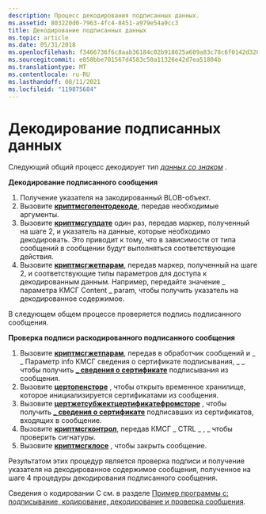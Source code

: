 ```yaml
---
description: Процесс декодирования подписанных данных.
ms.assetid: 803220d0-7963-4fc4-8451-a979e54a9cc3
title: Декодирование подписанных данных
ms.topic: article
ms.date: 05/31/2018
ms.openlocfilehash: f3466736f6c8aab36184c02b918625a609a83c78c6f0142d3201d4c264d67441
ms.sourcegitcommit: e858bbe701567d4583c50a11326e42d7ea51804b
ms.translationtype: MT
ms.contentlocale: ru-RU
ms.lasthandoff: 08/11/2021
ms.locfileid: "119875684"
---
```

# <a name="decoding-signed-data"></a>Декодирование подписанных данных

Следующий общий процесс декодирует тип [*данных со знаком*](../secgloss/s-gly.md) .

**Декодирование подписанного сообщения**

1.  Получение указателя на закодированный BLOB-объект.
2.  Вызовите [**криптмсгопентодекоде**](/windows/desktop/api/Wincrypt/nf-wincrypt-cryptmsgopentodecode), передав необходимые аргументы.
3.  Вызовите [**криптмсгупдате**](/windows/desktop/api/Wincrypt/nf-wincrypt-cryptmsgupdate) один раз, передав маркер, полученный на шаге 2, и указатель на данные, которые необходимо декодировать. Это приводит к тому, что в зависимости от типа сообщений в сообщении будут выполняться соответствующие действия.
4.  Вызовите [**криптмсгжетпарам**](/windows/desktop/api/Wincrypt/nf-wincrypt-cryptmsggetparam), передав маркер, полученный на шаге 2, и соответствующие типы параметров для доступа к декодированным данным. Например, передайте значение \_ параметра КМСГ Content \_ param, чтобы получить указатель на декодированное содержимое.

В следующем общем процессе проверяется подпись подписанного сообщения.

**Проверка подписи раскодированного подписанного сообщения**

1.  Вызовите [**криптмсгжетпарам**](/windows/desktop/api/Wincrypt/nf-wincrypt-cryptmsggetparam), передав в обработчик сообщений и \_ \_ Параметр info КМСГ сведения о сертификате подписывания, \_ \_ чтобы получить [**\_ сведения о сертификате**](/windows/desktop/api/Wincrypt/ns-wincrypt-cert_info) подписывания из сообщения.
2.  Вызовите [**цертопенсторе**](/windows/desktop/api/Wincrypt/nf-wincrypt-certopenstore) , чтобы открыть временное хранилище, которое инициализируется сертификатами из сообщения.
3.  Вызовите [**цертжетсубжектцертификатефромсторе**](/windows/desktop/api/Wincrypt/nf-wincrypt-certgetsubjectcertificatefromstore) , чтобы получить [**\_ сведения о сертификате**](/windows/desktop/api/Wincrypt/ns-wincrypt-cert_info) подписавших из сертификатов, входящих в сообщение.
4.  Вызовите [**криптмсгконтрол**](/windows/desktop/api/Wincrypt/nf-wincrypt-cryptmsgcontrol), передав КМСГ \_ CTRL \_ , \_ чтобы проверить сигнатуры.
5.  Вызовите [**криптмсгклосе**](/windows/desktop/api/Wincrypt/nf-wincrypt-cryptmsgclose) , чтобы закрыть сообщение.

Результатом этих процедур является проверка подписи и получение указателя на декодированное содержимое сообщения, полученное на шаге 4 процедуры декодирования подписанного сообщения.

Сведения о кодировании C см. в разделе [Пример программы c: подписывание, кодирование, декодирование и проверка сообщения](example-c-program-signing-encoding-decoding-and-verifying-a-message.md).

 

 
